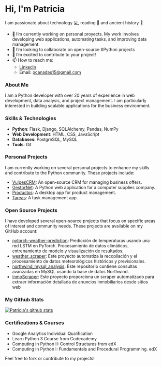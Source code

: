 # Hi, I'm Patricia

I am passionate about technology :computer:, reading :book: and ancient history :european_castle:

- 🔭 I’m currently working on personal proyects. My work involves developing web applications, automating tasks, and improving data management.
- 🌱 I’m looking to collaborate on open-source #Python projects
- 👯 I’m excited to contribute to your project!
- 📫 How to reach me:
    - [Linkedin](https://www.linkedin.com/in/patricia-canadas)
    - Email: pcanadas15@gmail.com
  
### About Me
I am a Python developer with over 20 years of experience in web development, data analysis, and project management. I am particularly interested in building scalable applications for the business environment.

### Skills & Technologies
- **Python**: Flask, Django, SQLAlchemy, Pandas, NumPy
- **Web Development**: HTML, CSS, JavaScript
- **Databases**: PostgreSQL, MySQL
- **Tools**: Git

### Personal Projects
I am currently working on several personal projects to enhance my skills and contribute to the Python community. These projects include:
- [VulpesCRM](https://github.com/pcanadas/VulpesCRM.git): An open-source CRM for managing business offers.
- [GestorNet](https://github.com/pcanadas/gestornet.git): A Python web application for a computer supplies company.
- [Productos](https://github.com/pcanadas/productos.git): A desktop app for product management.
- [Tareas](https://github.com/pcanadas/tareas.git): A task management app.

### Open Source Projects
I have developed several open-source projects that focus on specific areas of interest and community needs. These projects are available on my GitHub account:
- [pytorch-weather-prediction](https://github.com/pcanadas/pytorch-weather-prediction): Predicción de temperaturas usando una red LSTM en PyTorch. Procesamiento de datos climáticos, entrenamiento de modelo y visualización de resultados.
- [weather_scraper](https://github.com/pcanadas/weather_scraper): Este proyecto automatiza la recopilación y el procesamiento de datos meteorológicos históricos y previsionales.
- [northwind_mysql_analysis](https://github.com/pcanadas/northwind_mysql_analysis): Este repositorio contiene consultas avanzadas en MySQL usando la base de datos Northwind.
- [InmoScraper](https://github.com/pcanadas/InmoScraper): Este proyecto proporciona un scraper automatizado para extraer información detallada de anuncios inmobiliarios desde sitios web

### My Github Stats
[![Patricia's github stats](https://github-readme-stats.vercel.app/api?username=pcanadas&show_icons=true&theme=darcula)](https://github.com/pcanadas/github-readme-stats)

### Certifications & Courses
- Google Analytics Individual Qualification
- Learn Python 3 Course from Codecademy
- Computing in Python II: Control Structures from edX
- Computing in Python I: Fundamentals and Procedural Programming. edX

Feel free to fork or contribute to my projects!
